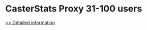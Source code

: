# CasterStats Proxy 31-100 users
[>> Detailed information](https://secure.shareit.com/shareit/product.html?productid=300629184&affiliateid=200057808)